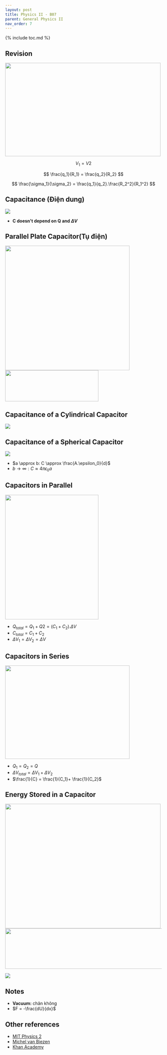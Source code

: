 ```yaml
---
layout: post
title: Physics II - B07
parent: General Physics II
nav_order: 7
---
```


{% include toc.md %}

## Revision
<img src = "7mMk0RL.png" width = 500 height = 300>

$$
V_1 = V2
$$

$$
\frac{q_1}{R_1} = \frac{q_2}{R_2}
$$

$$
\frac{\sigma_1}{\sigma_2} = \frac{q_1}{q_2}.\frac{R_2^2}{R_1^2}
$$

## Capacitance (Điện dung)
![](2LtzFsJ.png)
* **C doesn't depend on Q and $\Delta V$**

## Parallel Plate Capacitor(Tụ điện)
<img src = "Jm03UDy.png" width = 400 height = 400>

<img src = "xKdwNwS.png" width = 300 height = 100>

## Capacitance of a Cylindrical Capacitor
![](qDhGgvu.png)

## Capacitance of a Spherical Capacitor
![](7kMahUo.png)

* $a \approx b: C \approx \frac{A.\epsilon_0}{d}$ 
* $b \to \infty: C \approx 4\pi\epsilon_0a$

## Capacitors in Parallel
<img src = "wuGSdTU.png" width = 300 height = 400>

* $Q_{total} = Q_1 + Q2 = (C_1 + C_2).\Delta V$
* $C_{total} = C_1 + C_2$
* $\Delta V_1 = \Delta V_2 = \Delta V$

## Capacitors in Series
<img src = "fEnhRz6.png" width = 400 height = 300>

* $Q_1 = Q_2 = Q$
* $\Delta V_{total} = \Delta V_1 + \Delta V_2$
* $\frac{1}{C} = \frac{1}{C_1}+ \frac{1}{C_2}$

## Energy Stored in a Capacitor
<img src = "OVaLhf2.png" width = 500 height = 400>

<img src = "lbevuur.png" width = 980 height = 130>

![](YazY89p.png)

## Notes
* **Vacuum:** chân không
* $F = -\frac{dU}{dx}$


## Other references
* [MIT Physics 2](https://www.youtube.com/playlist?list=PLyQSN7X0ro2314mKyUiOILaOC2hk6Pc3j)
* [Michel van Biezen](https://www.youtube.com/playlist?list=PLX2gX-ftPVXX7BZOcM1Y2gb8IQrTBrmUB)
* [Khan Academy](https://www.khanacademy.org/science/in-in-class-12th-physics-india)